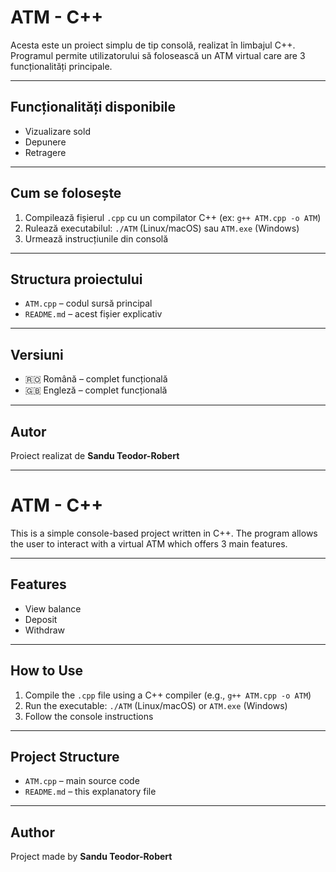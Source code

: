 # ATM - C++

Acesta este un proiect simplu de tip consolă, realizat în limbajul C++. Programul permite utilizatorului să folosească un ATM virtual care are 3 funcționalități principale.

---

## Funcționalități disponibile

- Vizualizare sold
- Depunere
- Retragere

---

## Cum se folosește

1. Compilează fișierul `.cpp` cu un compilator C++ (ex: `g++ ATM.cpp -o ATM`)
2. Rulează executabilul: `./ATM` (Linux/macOS) sau `ATM.exe` (Windows)
3. Urmează instrucțiunile din consolă

---

## Structura proiectului

- `ATM.cpp` – codul sursă principal
- `README.md` – acest fișier explicativ

---

## Versiuni

- 🇷🇴 Română – complet funcțională
- 🇬🇧 Engleză – complet funcțională

---

## Autor

Proiect realizat de **Sandu Teodor-Robert**

---

# ATM - C++

This is a simple console-based project written in C++. The program allows the user to interact with a virtual ATM which offers 3 main features.

---

## Features

- View balance  
- Deposit  
- Withdraw  

---

## How to Use

1. Compile the `.cpp` file using a C++ compiler (e.g., `g++ ATM.cpp -o ATM`)
2. Run the executable: `./ATM` (Linux/macOS) or `ATM.exe` (Windows)
3. Follow the console instructions

---

## Project Structure

- `ATM.cpp` – main source code
- `README.md` – this explanatory file

---

## Author

Project made by **Sandu Teodor-Robert**
